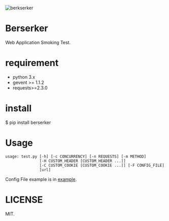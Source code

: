 ![berkserker](http://www.qlcoder.com/uploads/c8729fbac8/147935854827022.png)

# Berserker

Web Application Smoking Test.

# requirement

- python 3.x
- gevent >= 1.1.2
- requests>=2.3.0

# install

   $ pip install berserker

# Usage

    usage: test.py [-h] [-c CONCURRENCY] [-n REQUESTS] [-m METHOD]
                   [-H CUSTOM_HEADER [CUSTOM_HEADER ...]]
                   [-C CUSTOM_COOKIE [CUSTOM_COOKIE ...]] [-F CONFIG_FILE]
                   [url]


Config File example is in [example](https://github.com/KIDJourney/Berserker/tree/master/example.json).


# LICENSE 

MIT.

